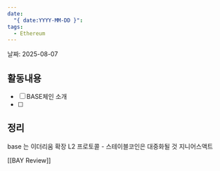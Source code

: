 ```yaml
---
date:
  "{ date:YYYY-MM-DD }": 
tags:
  - Ethereum
---
```


날짜: 2025-08-07

## 활동내용
- [ ] BASE체인 소개
- [ ] 




## 정리

base 는 이더리움 확장 L2 프로토콜 - 스테이블코인은 대중화될 것
지니어스액트




[[BAY Review]]